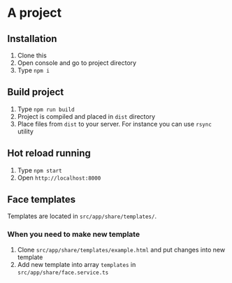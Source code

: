 # A project

## Installation

1. Clone this
1. Open console and go to project directory
1. Type `npm i`

## Build project

1. Type `npm run build`
1. Project is compiled and placed in `dist` directory
1. Place files from `dist` to your server. For instance you can use `rsync` utility

## Hot reload running

1. Type `npm start`
1. Open `http://localhost:8000`

## Face templates

Templates are located in `src/app/share/templates/`.

### When you need to make new template

1. Clone `src/app/share/templates/example.html` and put changes into new template
1. Add new template into array `templates` in `src/app/share/face.service.ts`

